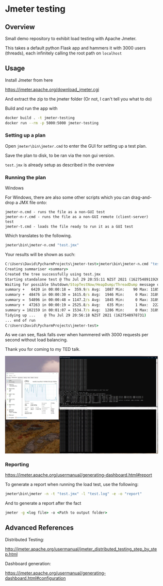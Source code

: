 # Jmeter testing

## Overview

Small demo repository to exhibit load testing with Apache Jmeter.

This takes a default python Flask app and hammers it with 3000 users (threads), each infinitely calling
the root path on `localhost`

## Usage

Install Jmeter from here

https://jmeter.apache.org/download_jmeter.cgi

And extract the zip to the jmeter folder (Or not, I can't tell you what to do)

Build and run the app with

```bash
docker build . -t jmeter-testing
docker run --rm -p 5000:5000 jmeter-testing
```

### Setting up a plan

Open `jmeter\bin\jmeter.cmd` to enter the GUI for setting up a test plan.

Save the plan to disk, to be ran via the non gui version.

`test.jmx` is already setup as described in the overview

### Running the plan

Windows

For Windows, there are also some other scripts which you can drag-and-drop a JMX file onto:

    jmeter-n.cmd - runs the file as a non-GUI test
    jmeter-n-r.cmd - runs the file as a non-GUI remote (client-server) test
    jmeter-t.cmd - loads the file ready to run it as a GUI test

Which translates to the following.

```cmd
jmeter\bin\jmeter-n.cmd "test.jmx"
```

Your results will be shown as such:

```cmd
C:\Users\David\PycharmProjects\jmeter-test>jmeter\bin\jmeter-n.cmd "test.jmx"
Creating summariser <summary>
Created the tree successfully using test.jmx
Starting standalone test @ Thu Jul 29 20:55:11 NZST 2021 (1627548911926)
Waiting for possible Shutdown/StopTestNow/HeapDump/ThreadDump message on port 4445
summary +   6420 in 00:00:18 =  359.9/s Avg:  1087 Min:    90 Max: 11852 Err:  2784 (43.36%) Active: 3000 Started: 3000 Finished: 0
summary +  48476 in 00:00:30 = 1615.0/s Avg:  1946 Min:     0 Max: 31893 Err: 43128 (88.97%) Active: 3000 Started: 3000 Finished: 0
summary =  54896 in 00:00:48 = 1147.2/s Avg:  1845 Min:     0 Max: 31893 Err: 45912 (83.63%)
summary +  47263 in 00:00:19 = 2525.8/s Avg:   635 Min:     1 Max:  2221 Err: 47246 (99.96%) Active: 0 Started: 3000 Finished: 3000
summary = 102159 in 00:01:07 = 1534.7/s Avg:  1286 Min:     0 Max: 31893 Err: 93158 (91.19%)
Tidying up ...    @ Thu Jul 29 20:56:18 NZST 2021 (1627548978731)
... end of run
C:\Users\David\PycharmProjects\jmeter-test>
```

As we can see, flask falls over when hammered with 3000 requests per second without load balancing.

Thank you for coming to my TED talk.

![Test Run](./assets/Capture.JPG)


### Reporting

https://jmeter.apache.org/usermanual/generating-dashboard.html#report

To generate a report when running the load test, use the following:

```cmd
jmeter\bin\jmeter -n -t "test.jmx" -l "test.log" -e -o "report"
```

And to generate a report after the fact

```cmd
jmeter -g <log file> -o <Path to output folder>
```

## Advanced References

Distributed Testing:

http://jmeter.apache.org/usermanual/jmeter_distributed_testing_step_by_step.html

Dashboard generation:

https://jmeter.apache.org/usermanual/generating-dashboard.html#configuration
